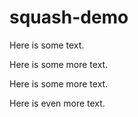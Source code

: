 # squash-demo

Here is some text.

Here is some more text.

Here is some more text.

Here is even more text.